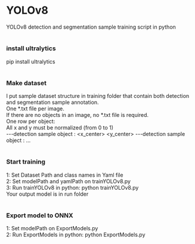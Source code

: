 # YOLOv8
YOLOv8 detection and segmentation sample training script in python  
#
### install ultralytics
pip install ultralytics  
#
### Make dataset
I put sample dataset structure in training folder that contain both detection and segmentation sample annotation.  
One *.txt file per image.  
If there are no objects in an image, no *.txt file is required.  
One row per object:  
All x and y must be normalized (from 0 to 1)  
---detection sample object : <classID> <x_center> <y_center> <width> <height>
---detection sample object : <classID> <x1> <y1> <x2> <y2> ... <xn> <yn>
#
### Start training
1: Set Dataset Path and class names in Yaml file  
2: Set modelPath and yamlPath on trainYOLOv8.py  
3: Run trainYOLOv8 in python: python trainYOLOv8.py  
Your output model is in run folder
#
### Export model to ONNX
1: Set modelPath on ExportModels.py  
2: Run ExportModels in python: python ExportModels.py  
